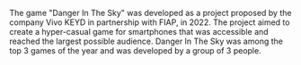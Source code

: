 
The game "Danger In The Sky" was developed as a project proposed by the company Vivo KEYD in partnership with FIAP, in 2022. The project aimed to create a hyper-casual game for smartphones that was accessible and reached the largest possible audience. Danger In The Sky was among the top 3 games of the year and was developed by a group of 3 people.
